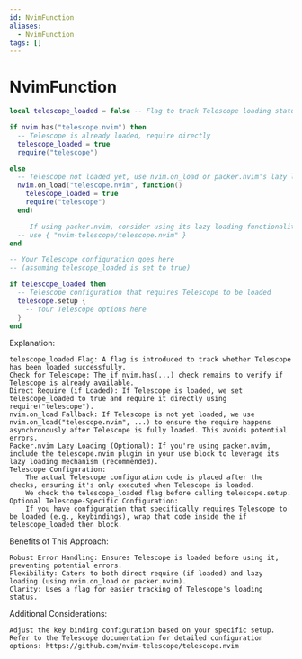```yaml
---
id: NvimFunction
aliases:
  - NvimFunction
tags: []
---
```


# NvimFunction

```lua
local telescope_loaded = false -- Flag to track Telescope loading status

if nvim.has("telescope.nvim") then
  -- Telescope is already loaded, require directly
  telescope_loaded = true
  require("telescope")

else
  -- Telescope not loaded yet, use nvim.on_load or packer.nvim's lazy loading (if applicable)
  nvim.on_load("telescope.nvim", function()
    telescope_loaded = true
    require("telescope")
  end)

  -- If using packer.nvim, consider using its lazy loading functionality:
  -- use { "nvim-telescope/telescope.nvim" }
end

-- Your Telescope configuration goes here
-- (assuming telescope_loaded is set to true)

if telescope_loaded then
  -- Telescope configuration that requires Telescope to be loaded
  telescope.setup {
    -- Your Telescope options here
  }
end
```

Explanation:

    telescope_loaded Flag: A flag is introduced to track whether Telescope has been loaded successfully.
    Check for Telescope: The if nvim.has(...) check remains to verify if Telescope is already available.
    Direct Require (if Loaded): If Telescope is loaded, we set telescope_loaded to true and require it directly using require("telescope").
    nvim.on_load Fallback: If Telescope is not yet loaded, we use nvim.on_load("telescope.nvim", ...) to ensure the require happens asynchronously after Telescope is fully loaded. This avoids potential errors.
    Packer.nvim Lazy Loading (Optional): If you're using packer.nvim, include the telescope.nvim plugin in your use block to leverage its lazy loading mechanism (recommended).
    Telescope Configuration:
        The actual Telescope configuration code is placed after the checks, ensuring it's only executed when Telescope is loaded.
        We check the telescope_loaded flag before calling telescope.setup.
    Optional Telescope-Specific Configuration:
        If you have configuration that specifically requires Telescope to be loaded (e.g., keybindings), wrap that code inside the if telescope_loaded then block.

Benefits of This Approach:

    Robust Error Handling: Ensures Telescope is loaded before using it, preventing potential errors.
    Flexibility: Caters to both direct require (if loaded) and lazy loading (using nvim.on_load or packer.nvim).
    Clarity: Uses a flag for easier tracking of Telescope's loading status.

Additional Considerations:

    Adjust the key binding configuration based on your specific setup.
    Refer to the Telescope documentation for detailed configuration options: https://github.com/nvim-telescope/telescope.nvim
